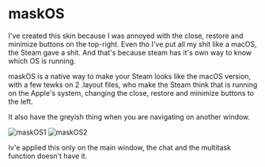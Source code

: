 # maskOS

I've created this skin because I was annoyed with the close, restore and minimize buttons on the top-right. Even tho I've put all my shit like a macOS, the Steam gave a shit. And that's because steam has it's own way to know which OS is running.

maskOS is a native way to make your Steam looks like the macOS version, with a few tewks on 2 .layout files, who make the Steam think that is running on the Apple's system, changing the close, restore and minimize buttons to the left.

It also have the greyish thing when you are navigating on another window.

![maskOS1](https://user-images.githubusercontent.com/51508868/59631528-6d481e00-911e-11e9-9738-befa0d673dc9.png)
![maskOS2](https://user-images.githubusercontent.com/51508868/59631539-733dff00-911e-11e9-8768-5a6ed7367894.png)

Iv'e applied this only on the main window, the chat and the multitask function doesn't have it.
